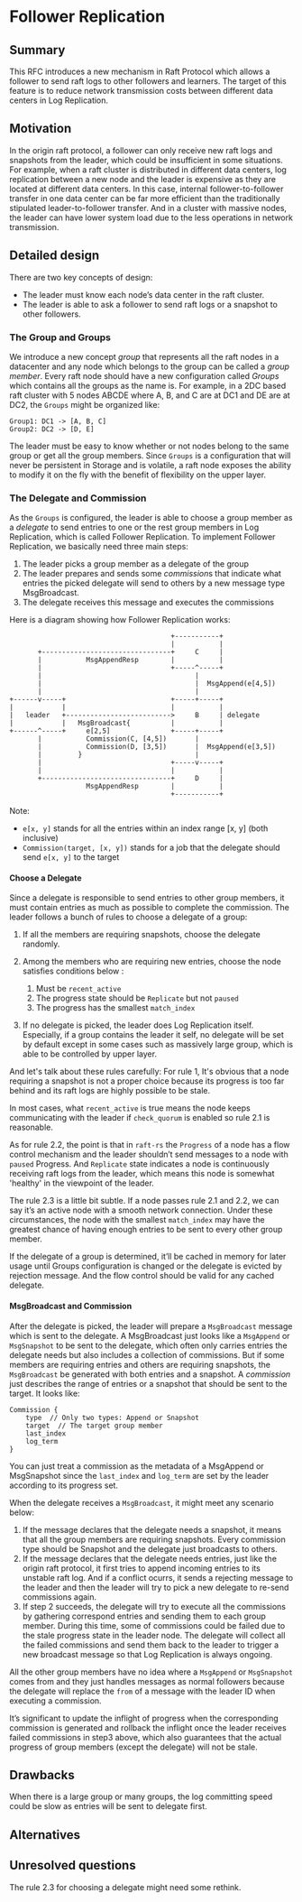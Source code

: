 # Follower Replication

## Summary

This RFC introduces a new mechanism in Raft Protocol which allows a follower to send raft logs to other followers and learners. The target of this feature is to reduce network transmission costs between different data centers in Log Replication.

## Motivation

In the origin raft protocol, a follower can only receive new raft logs and snapshots from the leader, which could be insufficient in some situations. For example, when a raft cluster is distributed in different data centers, log replication between a new node and the leader is expensive as they are located at different data centers. In this case, internal follower-to-follower transfer in one data center can be far more efficient than the traditionally stipulated leader-to-follower transfer. And in a cluster with massive nodes, the leader can have lower system load due to the less operations in network transmission.

## Detailed design

There are two key concepts of design:

- The leader must know each node’s data center in the raft cluster.
- The leader is able to ask a follower to send raft logs or a snapshot to other followers.

### The Group and Groups

We introduce a new concept *group* that represents all the raft nodes in a datacenter and any node which belongs to the group can be called a *group member*. Every raft node should have a new configuration called *Groups* which contains all the groups as the name is. For example, in a 2DC based raft cluster with 5 nodes ABCDE where A, B, and C are at DC1 and  DE are at DC2, the `Groups` might be organized like:

```
Group1: DC1 -> [A, B, C]
Group2: DC2 -> [D, E]
```

The leader must be easy to know whether or not nodes belong to the same group or get all the group members. Since `Groups` is a configuration that will never be persistent in Storage and is volatile, a raft node exposes the ability to modify it on the fly with the benefit of flexibility on the upper layer.

### The Delegate and Commission

As the `Groups` is configured, the leader is able to choose a group member as a *delegate* to send entries to one or the rest group members in Log Replication, which is called Follower Replication. To implement Follower Replication, we basically need three main steps:

1. The leader picks a group member as a delegate of the group
2. The leader prepares and sends some *commission*s that indicate what entries the picked delegate will send to others by a new message type MsgBroadcast.
3. The delegate receives this message and executes the commissions

Here is a diagram showing how Follower Replication works:

```
                                        +-----------+
                                        |           |
       +--------------------------------+     C     |
       |           MsgAppendResp        |           |
       |                                +-----^-----+
       |                                      |
       |                                      |  MsgAppend(e[4,5])
       |                                      |
+------v-----+                          +-----+-----+
|            |                          |           |
|   leader   +-------------------------->     B     | delegate
|            |   MsgBroadcast{          |           |
+------^-----+     e[2,5]               +-----+-----+
       |           Commission(C, [4,5])       |
       |           Commission(D, [3,5])       |  MsgAppend(e[3,5])
       |         }                            |
       |                                +-----v-----+
       |                                |           |
       +--------------------------------+     D     |
                   MsgAppendResp        |           |
                                        +-----------+

```

Note:

- `e[x, y]` stands for all the entries within an index range [x, y] (both inclusive)
- `Commission(target, [x, y])` stands for a job that the delegate should send `e[x, y]` to the target

#### Choose a Delegate

Since a delegate is responsible to send entries to other group members, it must contain entries as much as possible to complete the commission. The leader follows a bunch of rules to choose a delegate of a group:

1. If all the members are requiring snapshots, choose the delegate randomly.
2. Among the members who are requiring new entries, choose the node satisfies conditions below :

    1. Must be `recent_active`
    2. The progress state should be `Replicate` but not `paused`
    3. The progress has the smallest `match_index`

3. If no delegate is picked, the leader does Log Replication itself. Especially, if a group contains the leader it self, no delegate will be set by default except in some cases such as massively large group, which is able to be controlled by upper layer.

And let's talk about these rules carefully:
For rule 1, It's obvious that a node requiring a snapshot is not a proper choice because its progress is too far behind and its raft logs are highly possible to be stale.

In most cases, what `recent_active` is true means the node keeps communicating with the leader if `check_quorum` is enabled so rule 2.1 is reasonable.

As for rule 2.2, the point is that in `raft-rs` the `Progress` of a node has a flow control mechanism and the leader shouldn’t send messages to a node with `paused` Progress. And `Replicate` state indicates a node is continuously receiving raft logs from the leader, which means this node is somewhat 'healthy' in the viewpoint of the leader.

The rule 2.3 is a little bit subtle. If a node passes rule 2.1 and 2.2, we can say it’s an active node with a smooth network connection. Under these circumstances, the node with the smallest `match_index` may have the greatest chance of having enough entries to be sent to every other group member.

If the delegate of a group is determined, it’ll be cached in memory for later usage until Groups configuration is changed or the delegate is evicted by rejection message. And the flow control should be valid for any cached delegate.

#### MsgBroadcast and Commission

After the delegate is picked, the leader will prepare a `MsgBroadcast` message which is sent to the delegate. A MsgBroadcast just looks like a `MsgAppend` or `MsgSnapshot` to be sent to the delegate, which often only carries entries the delegate needs but also includes a collection of commissions. But if some members are requiring entries and others are requiring snapshots, the `MsgBroadcast` be generated with both entries and a snapshot.
A *commission* just describes the range of entries or a snapshot that should be sent to the target. It looks like:

```
Commission {
    type  // Only two types: Append or Snapshot
    target  // The target group member
    last_index
    log_term
}
```

You can just treat a commission as the metadata of a MsgAppend or MsgSnapshot since the `last_index` and `log_term` are set by the leader according to its progress set.

When the delegate receives a `MsgBroadcast`, it might meet any scenario below:

1. If the message declares that the delegate needs a snapshot, it means that all the group members are requiring snapshots. Every commission type should be Snapshot and the delegate just broadcasts to others.
2. If the message declares that the delegate needs entries, just like the origin raft protocol, it first tries to append incoming entries to its unstable raft log. And if a conflict ocurrs, it sends a rejecting message to the leader and then the leader will try to pick a new delegate to re-send commissions again.
3. If step 2 succeeds, the delegate will try to execute all the commissions by gathering correspond entries and sending them to each group member. During this time, some of commissions could be failed due to the stale progress state in the leader node. The delegate will collect all the failed commissions and send them back to the leader to trigger a new broadcast message so that Log Replication is always ongoing.

All the other group members have no idea where a `MsgAppend` or `MsgSnapshot` comes from and they just handles messages as normal followers because the delegate will replace the `from` of a message with the leader ID when executing a commission.

It’s significant to update the inflight of progress when the corresponding commission is generated and rollback the inflight once the leader receives failed commissions in step3 above, which also guarantees that the actual progress of group members (except the delegate) will not be stale.

## Drawbacks

When there is a large group or many groups, the log committing speed could be slow as entries will be sent to delegate first.

## Alternatives

## Unresolved questions

The rule 2.3 for choosing a delegate might need some rethink.
